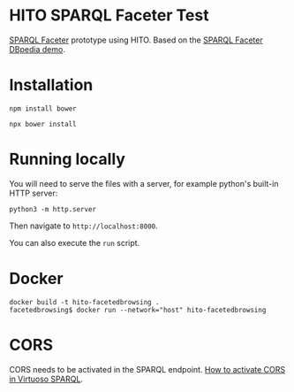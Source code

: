 # HITO SPARQL Faceter Test

[SPARQL Faceter](https://github.com/SemanticComputing/angular-semantic-faceted-search) prototype using HITO.
Based on the [SPARQL Faceter DBpedia demo](https://github.com/SemanticComputing/sparql-faceter-dbpedia-demo).

# Installation

`npm install bower`

`npx bower install`

# Running locally

You will need to serve the files with a server, for example python's built-in HTTP server:

`python3 -m http.server`

Then navigate to `http://localhost:8000`.

You can also execute the `run` script.

# Docker

    docker build -t hito-facetedbrowsing .
	facetedbrowsing$ docker run --network="host" hito-facetedbrowsing

# CORS
CORS needs to be activated in the SPARQL endpoint. [How to activate CORS in Virtuoso SPARQL](http://vos.openlinksw.com/owiki/wiki/VOS/VirtTipsAndTricksCORsEnableSPARQLURLs).
